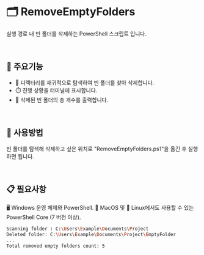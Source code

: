 # 🗂️ RemoveEmptyFolders
실행 경로 내 빈 폴더를 삭제하는 PowerShell 스크립트 입니다.

<br/>

## 🚀 주요기능
- 📂 디렉터리를 재귀적으로 탐색하여 빈 폴더를 찾아 삭제합니다.
- ⏱️ 진행 상황을 터미널에 표시합니다.
- 🧹 삭제된 빈 폴더의 총 개수를 출력합니다.

<br/>

## 📝 사용방법
빈 폴더를 탐색해 삭제하고 싶은 위치로 "RemoveEmptyFolders.ps1"을 옮긴 후 실행하면 됩니다.

<br/>

## 📋 필요사항
🖥️ Windows 운영 체제와 PowerShell.
🍏 MacOS 및 🐧 Linux에서도 사용할 수 있는 PowerShell Core (7 버전 이상).

```bash
Scanning folder : C:\Users\Example\Documents\Project
Deleted folder: C:\Users\Example\Documents\Project\EmptyFolder
...
Total removed empty folders count: 5

```
